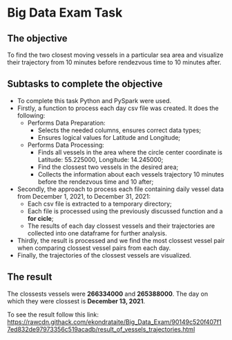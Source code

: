 # Big Data Exam Task

## **The objective** 
To find the two closest moving vessels in a particular sea area and visualize their trajectory from 10 minutes before rendezvous time to 10 minutes after.

## **Subtasks to complete the objective**
- To complete this task Python and PySpark were used.
- Firstly, a function to process each day csv file was created. It does the following:
  - Performs Data Preparation:
    - Selects the needed columns, ensures correct data types;
    - Ensures logical values for Latitude and Longitude;
  - Performs Data Processing:
    - Finds all vessels in the area where the circle center coordinate is Latitude: 55.225000, Longitude: 14.245000;
    - Find the clossest two vessels in the desired area;
    - Collects the information about each vessels trajectory 10 minutes before the rendezvous time and 10 after;
- Secondly, the approach to process each file containing daily vessel data from December 1, 2021, to December 31, 2021:
  - Each csv file is extracted to a temporary directory;
  - Each file is processed using the previously discussed function and a **for cicle**;
  - The results of each day clossest vessels and their trajectories are collected into one dataframe for further analysis.
- Thirdly, the result is processed and we find the most clossest vessel pair when comparing clossest vessel pairs from each day.
- Finally, the trajectories of the clossest vessels are visualized.

## **The result**
The clossests vessels were **266334000** and **265388000**. The day on which they were clossest is **December 13, 2021**.

To see the result follow this link: https://rawcdn.githack.com/ekondrataite/Big_Data_Exam/90149c520f407f17ed832de97973356c519acadb/result_of_vessels_trajectories.html
